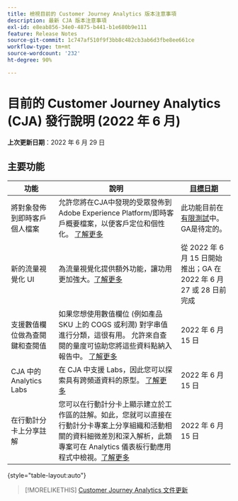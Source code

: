 ```yaml
---
title: 檢視目前的 Customer Journey Analytics 版本注意事項
description: 最新 CJA 版本注意事項
exl-id: e8eab856-34e0-4875-b441-b1e680b9e111
feature: Release Notes
source-git-commit: 1c747af510f9f3bb8c482cb3ab6d3fbe8ee661ce
workflow-type: tm+mt
source-wordcount: '232'
ht-degree: 90%

---
```


# 目前的 Customer Journey Analytics (CJA) 發行說明 (2022 年 6 月)

**上次更新日期**：2022 年 6 月 29 日

## 主要功能

| 功能 | 說明 | [目標日期](/help/release-notes/releases.md) |
| ----------- | ---------- | ----- |
| 將對象發佈到即時客戶個人檔案 | 允許您將在CJA中發現的受眾發佈到Adobe Experience Platform/即時客戶概要檔案，以便客戶定位和個性化。 [了解更多](https://experienceleague.adobe.com/docs/analytics-platform/using/cja-components/audiences/audiences-overview.html?lang=zh-Hant) | 此功能目前在[有限測試](/help/release-notes/releases.md)中。GA是待定的。 |
| 新的流量視覺化 UI | 為流量視覺化提供額外功能，讓功用更加強大。[了解更多](/help/analysis-workspace/visualizations/c-flow/create-flow.md) | 從 2022 年 6 月 15 日開始推出；GA 在 2022 年 6 月 27 或 28 日前完成 |
| 支援數值欄位做為查閱鍵和查閱值 | 如果您想使用數值欄位 (例如產品 SKU 上的 COGS 或利潤) 對字串值進行分類，這很有用。 允許來自查閱的量度可協助您將這些資料點納入報告中。 [了解更多](https://experienceleague.adobe.com/docs/analytics-platform/using/cja-connections/create-connection.html#numeric) | 2022 年 6 月 15 日 |
| CJA 中的 Analytics Labs | 在 CJA 中支援 Labs，因此您可以探索具有跨頻道資料的原型。 [了解更多](/help/labs/labs.md) | 2022 年 6 月 15 日 |
| 在行動計分卡上分享註解 | 您可以在行動計分卡上顯示建立於工作區的註解。如此，您就可以直接在行動計分卡專案上分享組織和活動相關的資料細微差別和深入解析，此類專案可在 Analytics 儀表板行動應用程式中檢視。[了解更多](/help/components/annotations/mobile-annotations.md) | 2022 年 6 月 15 日 |

{style=&quot;table-layout:auto&quot;}

>[!MORELIKETHIS]
>[Customer Journey Analytics 文件更新](/help/release-notes/doc-changes.md)
